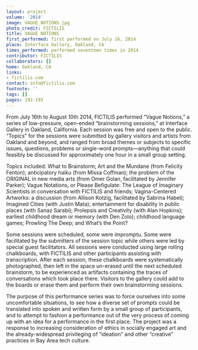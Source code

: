 ```yaml
---
layout: project
volume: '2014'
image: VAGUE_NOTIONS.jpg
photo_credit: FICTILIS
title: VAGUE NOTIONS
first_performed: first performed on July 16, 2014
place: Interface Gallery, Oakland, CA
times_performed: performed seventeen times in 2014
contributor: FICTILIS
collaborators: []
home: Oakland, CA
links:
- fictilis.com
contact: info@fictilis.com
footnote: ''
tags: []
pages: 192-193
---
```


From July 16th to August 10th 2014, FICTILIS performed “Vague Notions,” a series of low-pressure, open-ended “brainstorming sessions,” at Interface Gallery in Oakland, California. Each session was free and open to the public. “Topics” for the sessions were submitted by gallery visitors and artists from Oakland and beyond, and ranged from broad themes or subjects to specific issues, questions, problems or single-word prompts—anything that could feasibly be discussed for approximately one hour in a small group setting.

Topics included: What to Brainstorm; Art and the Mundane (from Felicity Fenton); anticipatory haiku (from Missa Coffman); the problem of the ORIGINAL in new media arts (from Omer Golan, facilitated by Jennifer Parker); Vague Notations, or Please Befigulate: The League of Imaginary Scientists in conversation with FICTILIS and friends; Vagina-Centered Artworks: a discussion (from Allison Kotzig, facilitated by Sabrina Habel); Imagined Cities (with Justin Mata); entertainment for disability in public places (with Sanaz Sarabi); Prolepsis and Creativity (with Alan Hopkins); earliest childhood dream or memory (with Den Zolo); childhood language games; Prowling The Deep; and What’s the Point?

Some sessions were scheduled, some were impromptu. Some were facilitated by the submitters of the session topic while others were led by special guest facilitators. All sessions were conducted using large rolling chalkboards, with FICTILIS and other participants assisting with transcription. After each session, these chalkboards were systematically photographed, then left in the space un-erased until the next scheduled brainstorm, to be experienced as artifacts containing the traces of conversations which took place there. Visitors to the gallery could add to the boards or erase them and perform their own brainstorming sessions.

The purpose of this performance series was to force ourselves into some uncomfortable situations, to see how a diverse set of prompts could be translated into spoken and written form by a small group of participants, and to attempt to fashion a performance out of the very process of coming up with an idea for a performance in the first place. The project was a response to increasing consideration of ethics in socially engaged art and the already-widespread privileging of “ideation” and other “creative” practices in Bay Area tech culture.
